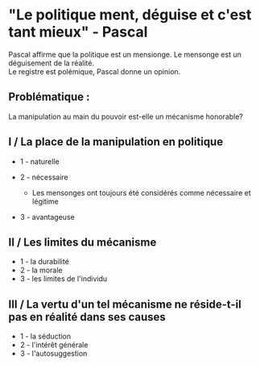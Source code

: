 # "Le politique ment, déguise et c'est tant mieux" - Pascal

Pascal affirme que la politique est un mensionge. Le mensonge est un déguisement de la réalité.  
Le registre est polémique, Pascal donne un opinion.

## Problématique : 
La manipulation au main du pouvoir est-elle un mécanisme honorable?

## I / La place de la manipulation en politique
- 1 - naturelle
- 2 - nécessaire
    - Les mensonges ont toujours été considérés comme nécessaire et légitime

- 3 - avantageuse

## II / Les limites du mécanisme
- 1 - la durabilité
- 2 - la morale
- 3 - les limites de l'individu


## III /  La vertu d'un tel mécanisme ne réside-t-il pas en réalité dans ses causes
- 1 - la séduction
- 2 - l'intérêt générale
- 3 - l'autosuggestion





